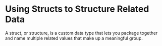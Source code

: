 # Using Structs to Structure Related Data

A struct, or structure, is a custom data type that lets you package together and name multiple related values that make up a meaningful group.